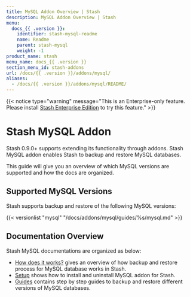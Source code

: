 ```yaml
---
title: MySQL Addon Overview | Stash
description: MySQL Addon Overview | Stash
menu:
  docs_{{ .version }}:
    identifier: stash-mysql-readme
    name: Readme
    parent: stash-mysql
    weight: -1
product_name: stash
menu_name: docs_{{ .version }}
section_menu_id: stash-addons
url: /docs/{{ .version }}/addons/mysql/
aliases:
  - /docs/{{ .version }}/addons/mysql/README/
---
```


{{< notice type="warning" message="This is an Enterprise-only feature. Please install [Stash Enterprise Edition](/docs/setup/install/enterprise.md) to try this feature." >}}

# Stash MySQL Addon

Stash 0.9.0+ supports extending its functionality through addons. Stash MySQL addon enables Stash to backup and restore MySQL databases.

This guide will give you an overview of which MySQL versions are supported and how the docs are organized.

## Supported MySQL Versions

Stash supports backup and restore of the following MySQL versions:

{{< versionlist "mysql" "/docs/addons/mysql/guides/%s/mysql.md" >}}

## Documentation Overview

Stash MySQL documentations are organized as below:

- [How does it works?](/docs/addons/mysql/overview.md) gives an overview of how backup and restore process for MySQL database works in Stash.
- [Setup](/docs/addons/mysql/setup/install.md) shows how to install and uninstall MySQL addon for Stash.
- [Guides](/docs/addons/mysql/guides/8.0.14/mysql.md) contains step by step guides to backup and restore different versions of MySQL databases.
